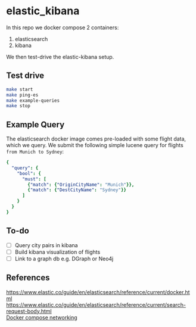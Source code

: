# elastic_kibana
In this repo we docker compose 2 containers:
 1. elasticsearch  
 2. kibana
 
 We then test-drive the elastic-kibana setup.
 
 ## Test drive
 ```bash
make start
make ping-es
make example-queries
make stop
 ```

## Example Query
The elasticsearch docker image comes pre-loaded with some flight data, which we query.
We submit the following simple lucene query for flights `from Munich to Sydney`:
```yaml
{
  "query": {
    "bool": {
      "must": [
        {"match": {"OriginCityName": "Munich"}},
        {"match": {"DestCityName": "Sydney"}}
      ]
    }
  }
}
```

## To-do
- [ ] Query city pairs in kibana
- [ ] Build kibana visualization of flights
- [ ] Link to a graph db e.g. DGraph or Neo4j 

## References
https://www.elastic.co/guide/en/elasticsearch/reference/current/docker.html <br/>
https://www.elastic.co/guide/en/elasticsearch/reference/current/search-request-body.html <br/>
[Docker compose networking](https://docs.docker.com/compose/networking/) <br/>
